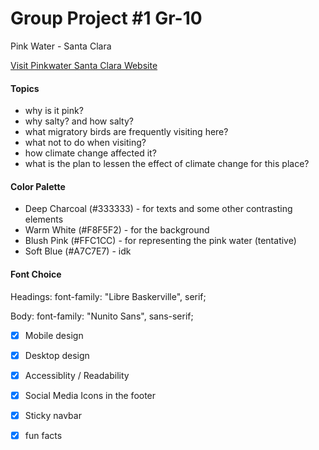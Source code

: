# Group Project #1 Gr-10

Pink Water - Santa Clara

[Visit Pinkwater Santa Clara Website](https://pinkwater-santaclara.netlify.app/)


#### Topics
- why is it pink?
- why salty? and how salty?
- what migratory birds are frequently visiting here?
- what not to do when visiting?
- how climate change affected it?
- what is the plan to lessen the effect of climate change for this place?

#### Color Palette
* Deep Charcoal (#333333) - for texts and some other contrasting elements
* Warm White (#F8F5F2) - for the background
* Blush Pink (#FFC1CC) - for representing the pink water (tentative)
* Soft Blue (#A7C7E7) - idk

#### Font Choice

  Headings: 
  font-family: "Libre Baskerville", serif; 

  Body: 
  font-family: "Nunito Sans", sans-serif;

- [x] Mobile design
- [x] Desktop design
- [x] Accessiblity / Readability
- [x] Social Media Icons in the footer
- [x] Sticky navbar
- [x] fun facts

